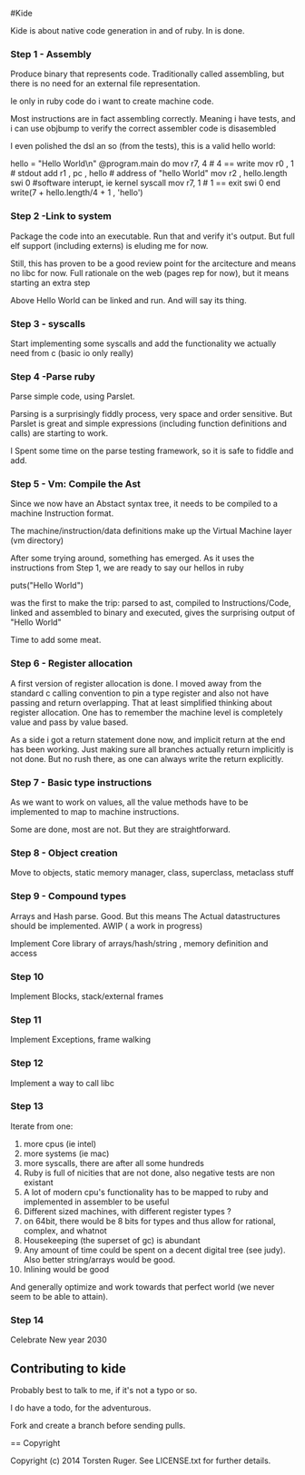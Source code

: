 #Kide


Kide is about native code generation in and of ruby. In is done.

### Step 1 - Assembly

Produce binary that represents code. 
Traditionally called assembling, but there is no need for an external file representation. 

Ie only in ruby code do i want to create machine code.

Most instructions are in fact assembling correctly. Meaning i have tests, and i can use objbump to verify the correct assembler code is disasembled

I even polished the dsl an so (from the tests), this is a valid hello world:

   hello = "Hello World\n"
   @program.main do 
      mov r7, 4     # 4 == write
      mov r0 , 1    # stdout
      add r1 , pc , hello   # address of "hello World"
      mov r2 , hello.length
    	swi 0         #software interupt, ie kernel syscall
      mov r7, 1     # 1 == exit
    	swi 0
   end
   write(7 + hello.length/4 + 1 , 'hello') 

### Step 2 -Link to system

Package the code into an executable. Run that and verify it's output. But full elf support (including externs) is eluding me for now.

Still, this has proven to be a good review point for the arcitecture and means no libc for now.
Full rationale on the web (pages rep for now), but it means starting an extra step

Above Hello World can be linked and run. And will say its thing.

### Step 3 - syscalls

Start implementing some syscalls and add the functionality we actually need from c (basic io only really)

### Step 4 -Parse ruby

Parse simple code, using Parslet. 

Parsing is a surprisingly fiddly process, very space and order sensitive. But Parslet is great and simple
expressions (including function definitions and calls) are starting to work.

I Spent some time on the parse testing framework, so it is safe to fiddle and add.

### Step 5 - Vm: Compile the Ast

Since we now have an Abstact syntax tree, it needs to be compiled to a machine Instruction format.

The machine/instruction/data definitions make up the Virtual Machine layer (vm directory)

After some trying around, something has emerged. As it uses the instructions from Step 1, we are ready to say
our hellos in ruby

puts("Hello World")

was the first to make the trip: parsed to ast, compiled to Instructions/Code, linked and assembled to binary
and executed, gives the surprising output of "Hello World"

Time to add some meat.

### Step 6 - Register allocation

A first version of register allocation is done. I moved away from the standard c calling convention to pin a 
type register and also not have passing and return overlapping.
That at least simplified thinking about register allocation. One has to remember the machine level is completely
value and pass by value based.

As a side i got a return statement done now, and implicit return at the end has been working. Just making sure all
branches actually return implicitly is not done. But no rush there, as one can always write the return explicitly.

### Step 7 - Basic type instructions

As we want to work on values, all the value methods have to be implemented to map to machine instructions.

Some are done, most are not. But they are straightforward.

### Step 8 - Object creation

Move to objects, static memory manager, class, superclass, metaclass stuff

### Step 9 - Compound types

Arrays and Hash parse. Good. But this means The Actual datastructures should be implemented. AWIP ( a work in progress)

Implement Core library of arrays/hash/string , memory definition and access

### Step 10

Implement Blocks, stack/external frames

### Step 11

Implement Exceptions, frame walking

### Step 12

Implement a way to call libc

### Step 13

Iterate from one:

1. more cpus (ie intel)
2. more systems (ie mac)
3. more syscalls, there are after all some hundreds
4. Ruby is full of nicities that are not done, also negative tests are non existant
5. A lot of modern cpu's functionality has to be mapped to ruby and implemented in assembler to be useful
6. Different sized machines, with different register types ?
7.  on 64bit, there would be 8 bits for types and thus allow for rational, complex, and whatnot
8. Housekeeping (the superset of gc) is abundant
9. Any amount of time could be spent on a decent digital tree (see judy). Also better string/arrays would be good.
10. Inlining would be good

And generally optimize and work towards that perfect world (we never seem to be able to attain).

### Step 14

Celebrate New year 2030



Contributing to kide
-----------------------
 
Probably best to talk to me, if it's not a typo or so.

I do have a todo, for the adventurous.

Fork and create a branch before sending pulls.

== Copyright

Copyright (c) 2014 Torsten Ruger. See LICENSE.txt for
further details.

